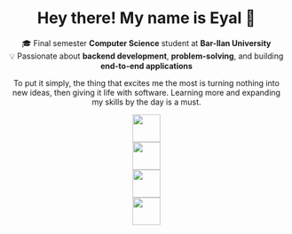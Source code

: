 <!--
**eyalbouganim/eyalbouganim** is a ✨ _special_ ✨ repository because its `README.md` (this file) appears on your GitHub profile.

Here are some ideas to get you started:

- 🔭 I’m currently working on ...
- 🌱 I’m currently learning ...
- 👯 I’m looking to collaborate on ...
- 🤔 I’m looking for help with ...
- 💬 Ask me about ...
- 📫 How to reach me: ...
- 😄 Pronouns: ...
- ⚡ Fun fact: ...
-->

<h1 align="center">Hey there! My name is Eyal 👋</h1>

<p align="center">
🎓 Final semester <b>Computer Science</b> student at <b>Bar-Ilan University</b><br>
💡 Passionate about <b>backend development</b>, <b>problem-solving</b>, and building <b>end-to-end applications</b><br>
</p>

<p align="center">To put it simply, the thing that excites me the most is turning nothing into new ideas, then giving it life with software. Learning more and expanding my skills by the day is a must.</p>

<p align="center">
  <!-- Programming Languages -->
  <img src="https://skillicons.dev/icons?i=c,cpp,java,python,asm" height="50" />
  <br>
  <!-- Web & Frontend -->
  <img src="https://skillicons.dev/icons?i=javascript,react,html" height="50" />
  <br>
  <!-- Databases -->
  <img src="https://skillicons.dev/icons?i=mysql,mongodb" height="50" />
  <br>
  <!-- Platforms & Tools -->
  <img src="https://skillicons.dev/icons?i=androidstudio,docker,linux,bash" height="50" />
</p>
